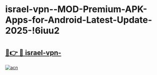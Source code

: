 # israel-vpn--MOD-Premium-APK-Apps-for-Android-Latest-Update-2025-!6iuu2

# <h2><a href="https://94i9ra.esa.edu.pl?title=israel-vpn-&ref=6iuu2">🔗👉 🔴 israel-vpn-</a></h2>

[![acn](https://github.com/user-attachments/assets/0f9c940e-d8b0-45ae-aac7-cd30a18b3e1c)](https://94i9ra.esa.edu.pl?title=israel-vpn-&ref=6iuu2)

